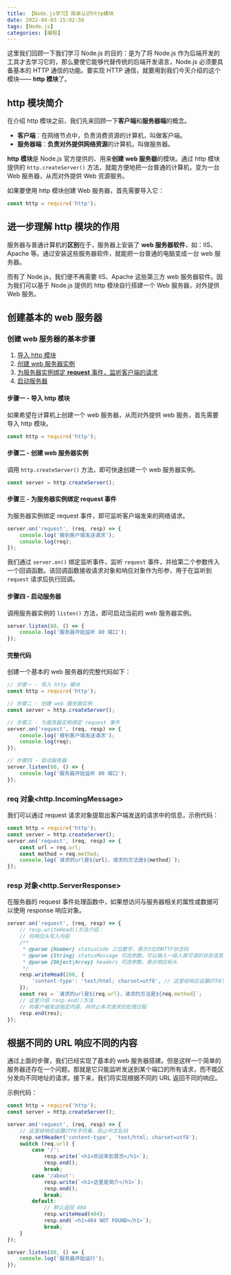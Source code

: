 ```yaml
---
title: 【Node.js学习】简单认识http模块
date: 2022-04-03 15:02:50
tags: [Node.js]
categories: [编程]
---
```


这里我们回顾一下我们学习 Node.js 的目的：是为了将 Node.js 作为后端开发的工具才去学习它的，那么要使它能够代替传统的后端开发语言，Node.js 必须要具备基本的 HTTP 通信的功能。要实现 HTTP 通信，就要用到我们今天介绍的这个模块—— **http 模块**了。

<!-- more -->

<!-- toc -->

## http 模块简介

在介绍 http 模块之前，我们先来回顾一下**客户端**和**服务器端**的概念。

-   **客户端**：在网络节点中，负责消费资源的计算机，叫做客户端。
-   **服务器端**：**负责对外提供网络资源**的计算机，叫做服务器。

**http 模块**是 Node.js 官方提供的、用来**创建 web 服务器**的模块。通过 http 模块提供的 `http.createServer()` 方法，就能方便地把一台普通的计算机，变为一台 Web 服务器，从而对外提供 Web 资源服务。

如果要使用 http 模块创建 Web 服务器，首先需要导入它：

```js
const http = require('http');
```

## 进一步理解 http 模块的作用

服务器与普通计算机的**区别**在于，服务器上安装了 **web 服务器软件**，如：IIS、Apache 等。通过安装这些服务器软件，就能把一台普通的电脑变成一台 web 服务器。

而有了 Node.js，我们便不再需要 IIS、Apache 这些第三方 web 服务器软件。因为我们可以基于 Node.js 提供的 http 模块自行搭建一个 Web 服务器，对外提供 Web 服务。

## 创建基本的 web 服务器

### 创建 web 服务器的基本步骤

1. <a href="#步骤一-导入-http-模块">导入 http 模块</a>
2. <a href="#步骤二-创建-web-服务器实例">创建 web 服务器实例</a>
3. <a href="#步骤三-为服务器实例绑定-request-事件">为服务器实例绑定 **request** 事件，监听客户端的请求</a>
4. <a href="#步骤四-启动服务器">启动服务器</a>

#### 步骤一 - 导入 http 模块

如果希望在计算机上创建一个 web 服务器，从而对外提供 web 服务，首先需要导入 http 模块。

```js
const http = require('http');
```

#### 步骤二 - 创建 web 服务器实例

调用 `http.createServer()` 方法，即可快速创建一个 web 服务器实例。

```js
const server = http.createServer();
```

#### 步骤三 - 为服务器实例绑定 request 事件

为服务器实例绑定 request 事件，即可监听客户端发来的网络请求。

```js
server.on('request', (req, resp) => {
	console.log('接到客户端发送请求');
	console.log(req);
});
```

我们通过 `server.on()` 绑定监听事件，监听 `request` 事件，并给第二个参数传入一个回调函数。该回调函数接收请求对象和响应对象作为形参，用于在监听到 `request` 请求后执行回调。

#### 步骤四 - 启动服务器

调用服务器实例的 `listen()` 方法，即可启动当前的 web 服务器实例。

```js
server.listen(80, () => {
	console.log('服务器开始监听 80 端口');
});
```

#### 完整代码

创建一个基本的 web 服务器的完整代码如下：

```js
// 步骤一 - 导入 http 模块
const http = require('http');

// 步骤二 - 创建 web 服务器实例
const server = http.createServer();

// 步骤三 - 为服务器实例绑定 request 事件
server.on('request', (req, resp) => {
	console.log('接到客户端发送请求');
	console.log(req);
});

// 步骤四 - 启动服务器
server.listen(80, () => {
	console.log('服务器开始监听 80 端口');
});
```

### req 对象<http.IncomingMessage>

我们可以通过 request 请求对象提取出客户端发送的请求中的信息，示例代码：

```js
const http = require('http');
const server = http.createServer();
server.on('request', (req, resp) => {
	const url = req.url;
	const method = req.method;
	console.log(`请求的url是${url}，请求的方法是${method}`);
});
```

### resp 对象<http.ServerResponse>

在服务器的 request 事件处理函数中，如果想访问与服务器相关的属性或数据可以使用 response 响应对象。

```js
server.on('request', (req, resp) => {
	// resp.writeHead()方法介绍：
	// 向响应头写入内容
	/**
	 * @param {Number} statusCode 三位数字，表示3位的HTTP状态码
	 * @param {String} statusMessage 可选参数，可以输入一段人类可读的状态信息
	 * @param {Object|Array} headers 可选参数，表示响应标头
	 */
	resp.writeHead(200, {
		'content-type': 'text/html; charset=utf8', // 这里给响应设置UTF8字符集，防止中文乱码
	});
	const res = `请求的url是${req.url}，请求的方法是${req.method}`;
	// 这里介绍 resp.end()方法
	// 向客户端发送指定内容，并终止本次请求的处理过程
	resp.end(res);
});
```

## 根据不同的 URL 响应不同的内容

通过上面的步骤，我们已经实现了基本的 web 服务器搭建。但是这样一个简单的服务器还存在一个问题，那就是它只能监听发送到某个端口的所有请求，而不能区分发向不同地址的请求。接下来，我们将实现根据不同的 URL 返回不同的响应。

示例代码：

```js
const http = require('http');
const server = http.createServer();

server.on('request', (req, resp) => {
	// 这里给响应设置UTF8字符集，防止中文乱码
	resp.setHeader('content-type', 'text/html; charset=utf8');
	switch (req.url) {
		case '/':
			resp.write(`<h1>欢迎来到首页</h1>`);
			resp.end();
			break;
		case '/about':
			resp.write(`<h1>这里是简介</h1>`);
			resp.end();
			break;
		default:
			// 默认返回 404
			resp.writeHead(404);
			resp.end(`<h1>404 NOT FOUND</h1>`);
			break;
	}
});

server.listen(80, () => {
	console.log('服务器开始运行');
});
```
